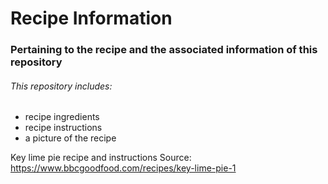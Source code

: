 # Recipe Information

### Pertaining to the recipe and the associated information of this repository

###### This repository includes:
- recipe ingredients
- recipe instructions
- a picture of the recipe

Key lime pie recipe and instructions
Source: https://www.bbcgoodfood.com/recipes/key-lime-pie-1

